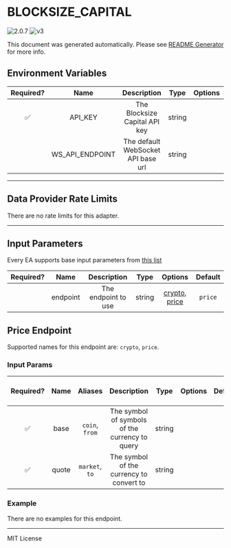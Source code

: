 # BLOCKSIZE_CAPITAL

![2.0.7](https://img.shields.io/github/package-json/v/smartcontractkit/external-adapters-js?filename=packages/sources/blocksize-capital/package.json) ![v3](https://img.shields.io/badge/framework%20version-v3-blueviolet)

This document was generated automatically. Please see [README Generator](../../scripts#readme-generator) for more info.

## Environment Variables

| Required? |      Name       |            Description             |  Type  | Options |                     Default                     |
| :-------: | :-------------: | :--------------------------------: | :----: | :-----: | :---------------------------------------------: |
|    ✅     |     API_KEY     |   The Blocksize Capital API key    | string |         |                                                 |
|           | WS_API_ENDPOINT | The default WebSocket API base url | string |         | `wss://data.blocksize.capital/marketdata/v1/ws` |

---

## Data Provider Rate Limits

There are no rate limits for this adapter.

---

## Input Parameters

Every EA supports base input parameters from [this list](https://github.com/smartcontractkit/ea-framework-js/blob/main/src/config/index.ts)

| Required? |   Name   |     Description     |  Type  |                       Options                       | Default |
| :-------: | :------: | :-----------------: | :----: | :-------------------------------------------------: | :-----: |
|           | endpoint | The endpoint to use | string | [crypto](#price-endpoint), [price](#price-endpoint) | `price` |

## Price Endpoint

Supported names for this endpoint are: `crypto`, `price`.

### Input Params

| Required? | Name  |    Aliases     |                  Description                   |  Type  | Options | Default | Depends On | Not Valid With |
| :-------: | :---: | :------------: | :--------------------------------------------: | :----: | :-----: | :-----: | :--------: | :------------: |
|    ✅     | base  | `coin`, `from` | The symbol of symbols of the currency to query | string |         |         |            |                |
|    ✅     | quote | `market`, `to` |    The symbol of the currency to convert to    | string |         |         |            |                |

### Example

There are no examples for this endpoint.

---

MIT License
